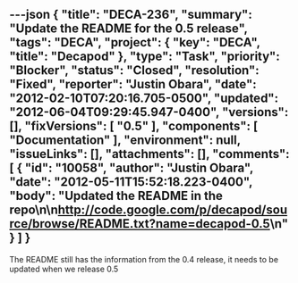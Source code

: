 ---json
{
  "title": "DECA-236",
  "summary": "Update the README for the 0.5 release",
  "tags": "DECA",
  "project": {
    "key": "DECA",
    "title": "Decapod"
  },
  "type": "Task",
  "priority": "Blocker",
  "status": "Closed",
  "resolution": "Fixed",
  "reporter": "Justin Obara",
  "date": "2012-02-10T07:20:16.705-0500",
  "updated": "2012-06-04T09:29:45.947-0400",
  "versions": [],
  "fixVersions": [
    "0.5"
  ],
  "components": [
    "Documentation"
  ],
  "environment": null,
  "issueLinks": [],
  "attachments": [],
  "comments": [
    {
      "id": "10058",
      "author": "Justin Obara",
      "date": "2012-05-11T15:52:18.223-0400",
      "body": "Updated the README in the repo\n\n<http://code.google.com/p/decapod/source/browse/README.txt?name=decapod-0.5>\n"
    }
  ]
}
---
The README still has the information from the 0.4 release, it needs to be updated when we release 0.5

        